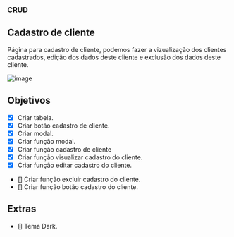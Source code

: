 ### CRUD

## Cadastro de cliente 
Página para cadastro de cliente, podemos fazer a vizualização dos clientes cadastrados, edição dos dados deste cliente e exclusão dos dados deste cliente.

![image](https://user-images.githubusercontent.com/53497771/219246175-483ee2c5-5add-473c-a50c-767b528eee01.png)

## Objetivos
- [X] Criar tabela.
- [X] Criar botão cadastro de cliente.
- [X] Criar modal.
- [X] Criar função modal.
- [X] Criar função cadastro de cliente
- [X] Criar função visualizar cadastro do cliente.
- [X] Criar função editar cadastro do cliente.
- [] Criar função excluir cadastro do cliente.
- [] Criar função botão cadastro do cliente.

## Extras

- [] Tema Dark.


